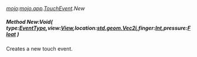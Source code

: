 _[mojo](../../modules/mojo/mojo-module.md):[mojo.app](../../modules/mojo/mojo-app.md).[TouchEvent](../../modules/mojo/mojo-app-touchevent.md).New_
##### Method New:Void( type:[EventType](../../modules/mojo/mojo-app-eventtype.md),view:[View](../../modules/mojo/mojo-app-view.md),location:[std.geom.Vec2i](../../modules/std/std-geom-vec2i.md),finger:[Int](../../modules/wonkey/wonkey-types-int.md),pressure:[Float](../../modules/wonkey/wonkey-types-float.md) )
Creates a new touch event.
